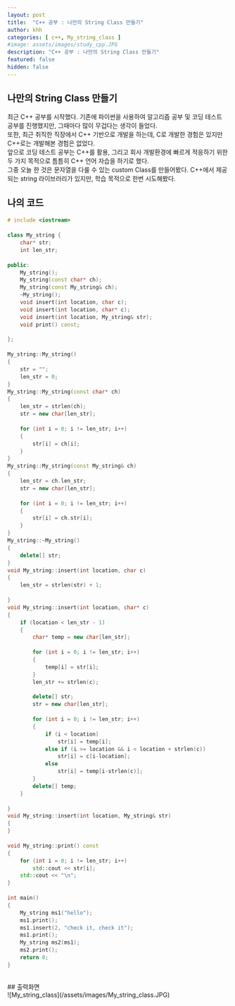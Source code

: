```yaml
---
layout: post
title:  "C++ 공부 : 나만의 String Class 만들기"
author: khh
categories: [ c++, My_string_class ]
#image: assets/images/study_cpp.JPG
description: "C++ 공부 : 나만의 String Class 만들기"
featured: false
hidden: false
---
```

## 나만의 String Class 만들기 <br>
최근 C++ 공부를 시작했다. 기존에 파이썬을 사용하여 알고리즘 공부 및 코딩 테스트 공부를 진행했지만, 그때마다 많이 무겁다는 생각이 들었다.<br>또한, 최근 취직한 직장에서 C++ 기반으로 개발을 하는데, C로 개발한 경험은 있지만 C++로는 개발해본 경험은 없었다.<br>앞으로 코딩 테스트 공부는 C++를 활용, 그리고 회사 개발환경에 빠르게 적응하기 위한 두 가지 목적으로 틈틈히 C++ 언어 자습을 하기로 했다.<br>그중 오늘 한 것은 문자열을 다룰 수 있는 custom Class를 만들어봤다. C++에서 제공되는 string 라이브러리가 있지만, 학습 목적으로 한번 시도해봤다.
## 나의 코드 <br>
```c++
# include <iostream>

class My_string {
	char* str;
	int len_str;

public:
	My_string();
	My_string(const char* ch);
	My_string(const My_string& ch);
	~My_string();
	void insert(int location, char c);
	void insert(int location, char* c);
	void insert(int location, My_string& str);
	void print() const;

};

My_string::My_string()
{
	str = "";
	len_str = 0;
}
My_string::My_string(const char* ch)
{
	len_str = strlen(ch);
	str = new char[len_str];

	for (int i = 0; i != len_str; i++)
	{
		str[i] = ch[i];
	}
}
My_string::My_string(const My_string& ch)
{
	len_str = ch.len_str;
	str = new char[len_str];

	for (int i = 0; i != len_str; i++)
	{
		str[i] = ch.str[i];
	}
}
My_string::~My_string()
{
	delete[] str;
}
void My_string::insert(int location, char c)
{
	len_str = strlen(str) + 1;

}
void My_string::insert(int location, char* c)
{
	if (location < len_str - 1)
	{
		char* temp = new char[len_str];

		for (int i = 0; i != len_str; i++)
		{
			temp[i] = str[i];
		}
		len_str += strlen(c);
				
		delete[] str;
		str = new char[len_str];

		for (int i = 0; i != len_str; i++)
		{
			if (i < location)
				str[i] = temp[i];
			else if (i >= location && i < location + strlen(c))
				str[i] = c[i-location];
			else
				str[i] = temp[i-strlen(c)];
		}
		delete[] temp;
	}
	
}
void My_string::insert(int location, My_string& str)
{
}

void My_string::print() const
{
	for (int i = 0; i != len_str; i++)
		std::cout << str[i];
	std::cout << "\n";
}

int main()
{
	My_string ms1("hello");
	ms1.print();
	ms1.insert(2, "check it, check it");
	ms1.print();
	My_string ms2(ms1);
	ms2.print();
	return 0;
}
```
<br>
## 출력화면 <br>
![My_string_class](/assets/images/My_string_class.JPG) <br><br>

